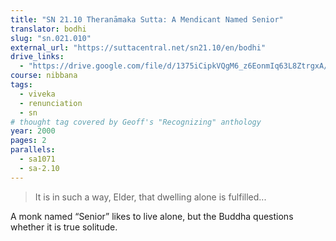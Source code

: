 ```yaml
---
title: "SN 21.10 Theranāmaka Sutta: A Mendicant Named Senior"
translator: bodhi
slug: "sn.021.010"
external_url: "https://suttacentral.net/sn21.10/en/bodhi"
drive_links:
  - "https://drive.google.com/file/d/1375iCipkVQgM6_z6EonmIq63L8ZtrgxA/view?usp=drivesdk"
course: nibbana
tags:
  - viveka
  - renunciation
  - sn
# thought tag covered by Geoff's "Recognizing" anthology
year: 2000
pages: 2
parallels:
  - sa1071
  - sa-2.10
---
```


> It is in such a way, Elder, that dwelling alone is fulfilled...

A monk named “Senior” likes to live alone, but the Buddha questions whether it is true solitude.

